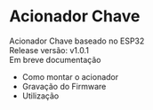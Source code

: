 # Acionador Chave
Acionador Chave baseado no ESP32  
Release versão: v1.0.1  
Em breve documentação  
- Como montar o acionador  
- Gravação do Firmware  
- Utilização  
